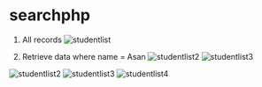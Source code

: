 # searchphp

1) All records
![studentlist](https://cloud.githubusercontent.com/assets/10593442/21061786/dedf4e98-be5e-11e6-8c92-879450f08674.png)


2) Retrieve data where name = Asan
![studentlist2](https://cloud.githubusercontent.com/assets/10593442/21061544/eff0b894-be5d-11e6-9d14-b062eb06f918.png)
![studentlist3](https://cloud.githubusercontent.com/assets/10593442/21061550/f3c94aa8-be5d-11e6-87f9-1c67dc378ae0.png)


![studentlist2](https://cloud.githubusercontent.com/assets/10593442/21061789/e2f6ca88-be5e-11e6-9a94-729757cb8a16.png)
![studentlist3](https://cloud.githubusercontent.com/assets/10593442/21061790/e31f0714-be5e-11e6-8378-c0b8aa27e677.png)
![studentlist4](https://cloud.githubusercontent.com/assets/10593442/21061791/e339531c-be5e-11e6-815e-8ea88d2770dc.png)
